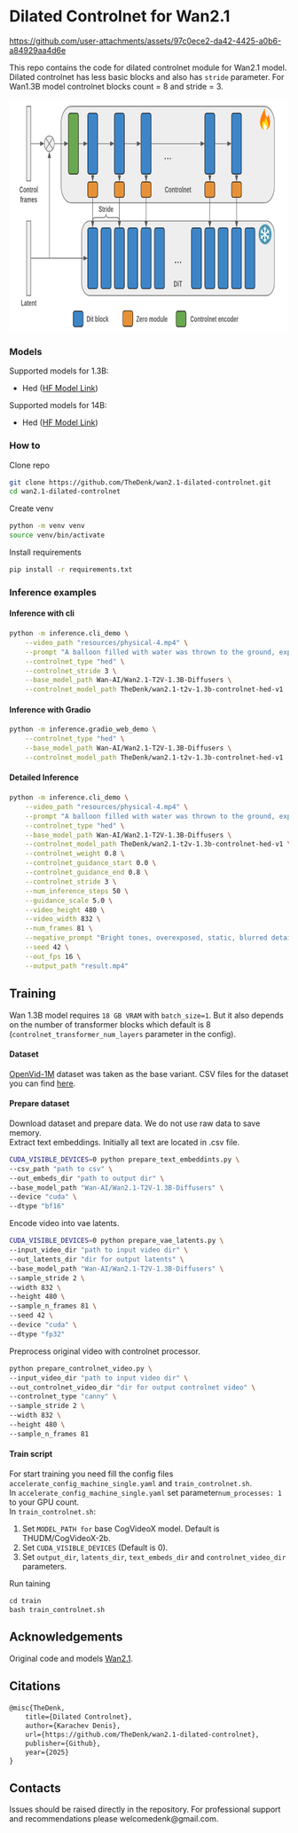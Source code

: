# Dilated Controlnet for Wan2.1

https://github.com/user-attachments/assets/97c0ece2-da42-4425-a0b6-a84929aa4d6e

This repo contains the code for dilated controlnet module for Wan2.1 model.  
Dilated controlnet has less basic blocks and also has `stride` parameter. For Wan1.3B model controlnet blocks count = 8 and stride = 3. 
<p>
    <img src="./resources/scheme.png" width="832" height="420" title="dilated_scheme"/>
</p>

### Models  
Supported models for 1.3B:
- Hed (<a href="https://huggingface.co/TheDenk/wan2.1-t2v-1.3b-controlnet-hed-v1">HF Model Link</a>)  

Supported models for 14B:
- Hed (<a href="https://huggingface.co/TheDenk/wan2.1-t2v-14b-controlnet-hed-v1">HF Model Link</a>)  


### How to
Clone repo 
```bash
git clone https://github.com/TheDenk/wan2.1-dilated-controlnet.git
cd wan2.1-dilated-controlnet
```
  
Create venv  
```bash
python -m venv venv
source venv/bin/activate
```
  
Install requirements
```bash
pip install -r requirements.txt
```

### Inference examples
#### Inference with cli
```bash
python -m inference.cli_demo \
    --video_path "resources/physical-4.mp4" \
    --prompt "A balloon filled with water was thrown to the ground, exploding and splashing water in all directions. There were graffiti on the wall, studio lighting, and commercial movie shooting." \
    --controlnet_type "hed" \
    --controlnet_stride 3 \
    --base_model_path Wan-AI/Wan2.1-T2V-1.3B-Diffusers \
    --controlnet_model_path TheDenk/wan2.1-t2v-1.3b-controlnet-hed-v1
```

#### Inference with Gradio
```bash
python -m inference.gradio_web_demo \
    --controlnet_type "hed" \
    --base_model_path Wan-AI/Wan2.1-T2V-1.3B-Diffusers \
    --controlnet_model_path TheDenk/wan2.1-t2v-1.3b-controlnet-hed-v1
```
#### Detailed Inference
```bash
python -m inference.cli_demo \
    --video_path "resources/physical-4.mp4" \
    --prompt "A balloon filled with water was thrown to the ground, exploding and splashing water in all directions. There were graffiti on the wall, studio lighting, and commercial movie shooting." \
    --controlnet_type "hed" \
    --base_model_path Wan-AI/Wan2.1-T2V-1.3B-Diffusers \
    --controlnet_model_path TheDenk/wan2.1-t2v-1.3b-controlnet-hed-v1 \
    --controlnet_weight 0.8 \
    --controlnet_guidance_start 0.0 \
    --controlnet_guidance_end 0.8 \
    --controlnet_stride 3 \
    --num_inference_steps 50 \
    --guidance_scale 5.0 \
    --video_height 480 \
    --video_width 832 \
    --num_frames 81 \
    --negative_prompt "Bright tones, overexposed, static, blurred details, subtitles, style, works, paintings, images, static, overall gray, worst quality, low quality, JPEG compression residue, ugly, incomplete, extra fingers, poorly drawn hands, poorly drawn faces, deformed, disfigured, misshapen limbs, fused fingers, still picture, messy background, three legs, many people in the background, walking backwards" \
    --seed 42 \
    --out_fps 16 \
    --output_path "result.mp4"
```


## Training
Wan 1.3B model requires `18 GB VRAM` with `batch_size=1`. But it also depends on the number of transformer blocks which default is 8 (`controlnet_transformer_num_layers` parameter in the config).  

#### Dataset
<a href="https://huggingface.co/datasets/nkp37/OpenVid-1M">OpenVid-1M</a> dataset was taken as the base variant. CSV files for the dataset you can find <a href="https://huggingface.co/datasets/nkp37/OpenVid-1M/tree/main/data/train">here</a>.

#### Prepare dataset
Download dataset and prepare data. We do not use raw data to save memory.   
Extract text embeddings. Initially all text are located in .csv file.    
```bash
CUDA_VISIBLE_DEVICES=0 python prepare_text_embeddints.py \
--csv_path "path to csv" \
--out_embeds_dir "path to output dir" \
--base_model_path "Wan-AI/Wan2.1-T2V-1.3B-Diffusers" \
--device "cuda" \
--dtype "bf16"
```
Encode video into vae latents.  
```bash
CUDA_VISIBLE_DEVICES=0 python prepare_vae_latents.py \
--input_video_dir "path to input video dir" \
--out_latents_dir "dir for output latents" \
--base_model_path "Wan-AI/Wan2.1-T2V-1.3B-Diffusers" \
--sample_stride 2 \
--width 832 \
--height 480 \
--sample_n_frames 81 \
--seed 42 \
--device "cuda" \
--dtype "fp32"
```
Preprocess original video with controlnet processor.  
```bash
python prepare_controlnet_video.py \
--input_video_dir "path to input video dir" \
--out_controlnet_video_dir "dir for output controlnet video" \
--controlnet_type "canny" \
--sample_stride 2 \
--width 832 \
--height 480 \
--sample_n_frames 81 
```

#### Train script
For start training you need fill the config files `accelerate_config_machine_single.yaml` and `train_controlnet.sh`.  
In `accelerate_config_machine_single.yaml` set parameter`num_processes: 1` to your GPU count.  
In `train_controlnet.sh`:  
1. Set `MODEL_PATH for` base CogVideoX model. Default is THUDM/CogVideoX-2b.  
2. Set `CUDA_VISIBLE_DEVICES` (Default is 0).  
3. Set `output_dir`, `latents_dir`, `text_embeds_dir` and `controlnet_video_dir` parameters.  

Run taining
```
cd train
bash train_controlnet.sh
```

## Acknowledgements
Original code and models [Wan2.1](https://github.com/Wan-Video/Wan2.1).  


## Citations
```
@misc{TheDenk,
    title={Dilated Controlnet},
    author={Karachev Denis},
    url={https://github.com/TheDenk/wan2.1-dilated-controlnet},
    publisher={Github},
    year={2025}
}
```

## Contacts
<p>Issues should be raised directly in the repository. For professional support and recommendations please <a>welcomedenk@gmail.com</a>.</p>
